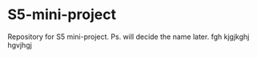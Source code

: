 # S5-mini-project
Repository for S5 mini-project. Ps. will decide the name later.
fgh
kjgjkghj
hgvjhgj